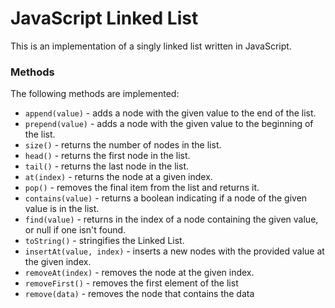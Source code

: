# JavaScript Linked List

This is an implementation of a singly linked list written in JavaScript.

### Methods

The following methods are implemented:
* `append(value)` - adds a node with the given value to the end of the list.
* `prepend(value)` - adds a node with the given value to the beginning of the list.
* `size()` - returns the number of nodes in the list.
* `head()` - returns the first node in the list.
* `tail()` - returns the last node in the list.
* `at(index)` - returns the node at a given index.
* `pop()` - removes the final item from the list and returns it.
* `contains(value)` - returns a boolean indicating if a node of the given value is in the list.
* `find(value)` - returns in the index of a node containing the given value, or null if one isn't found.
* `toString()` - stringifies the Linked List.
* `insertAt(value, index)` - inserts a new nodes with the provided value at the given index.
* `removeAt(index)` - removes the node at the given index.
* `removeFirst()` - removes the first element of the list
* `remove(data)` - removes the node that contains the data 